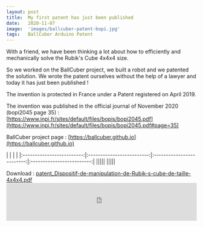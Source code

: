 ```yaml
---
layout: post
title:  My first patent has just been published
date:   2020-11-07
image:  'images/ballcuber-patent-bopi.jpg'
tags:   BallCuber Arduino Patent
---
```


With a friend, we have been thinking a lot about how to efficiently and mechanically solve the Rubik's Cube 4x4x4 size.

So we worked on the BallCuber project, we built a robot and we patented the solution. We wrote the patent ourselves without the help of a lawyer and today it has just been published !

The invention is protected in France under a Patent registered on April 2019.

The invention was published in the official journal of November 2020 (bopi2045 page 35) : [https://www.inpi.fr/sites/default/files/bopis/bopi2045.pdf](https://www.inpi.fr/sites/default/files/bopis/bopi2045.pdf#page=35)


BallCuber project page : [https://ballcuber.github.io](https://ballcuber.github.io)

| | | |
|:-------------------------:|:-------------------------:|:-------------------------:|:-------------------------:|
|<img src="https://ballcuber.github.io/assets/patent/fig1.png" alt="" />|<img src="https://ballcuber.github.io/assets/patent/fig2.png" alt="" />|<img src="https://ballcuber.github.io/assets/patent/fig3.png" alt="" />|<img src="https://ballcuber.github.io/assets/patent/fig4.png" alt="" />|
|<img src="https://ballcuber.github.io/assets/patent/fig5.png" alt="" />|<img src="https://ballcuber.github.io/assets/patent/fig6.png" alt="" />|<img src="https://ballcuber.github.io/assets/patent/fig7.png" alt="" />|<img src="https://ballcuber.github.io/assets/patent/fig8.png" alt="" />|



Download : [patent_Dispositif-de-manipulation-de-Rubik-s-cube-de-taille-4x4x4.pdf](https://ballcuber.github.io/assets/patent/patent_Dispositif-de-manipulation-de-Rubik-s-cube-de-taille-4x4x4.pdf)
<embed src="https://ballcuber.github.io/assets/patent/patent_Dispositif-de-manipulation-de-Rubik-s-cube-de-taille-4x4x4.pdf" width="100%" height="100px" type='application/pdf'/>